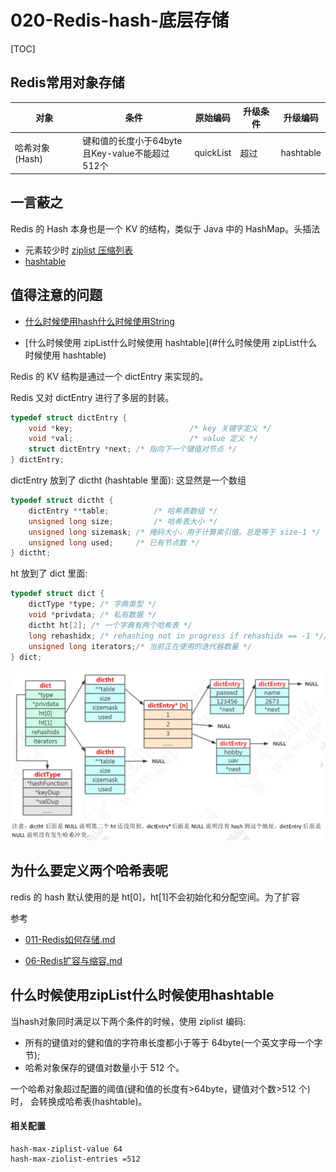 # 020-Redis-hash-底层存储

[TOC]

## Redis常用对象存储

| 对象           | 条件                                                 | 原始编码  | 升级条件 | 升级编码  |
| -------------- | ---------------------------------------------------- | --------- | -------- | --------- |
| 哈希对象(Hash) | 键和值的长度小于64byte<br />且Key-value不能超过512个 | quickList | 超过     | hashtable |

## 一言蔽之

Redis 的 Hash 本身也是一个 KV 的结构，类似于 Java 中的 HashMap。头插法

- 元素较少时  [ziplist 压缩列表](../16-Redis底层数据结构/01-压缩列表.md) 
-  [hashtable](../010-数据类型-String/011-Redis如何存储.md) 

## 值得注意的问题

-  [什么时候使用hash什么时候使用String](../010-数据类型-String/011-Redis如何存储.md#什么时候使用hash什么时候使用String) 

- [什么时候使用 zipList什么时候使用 hashtable](#什么时候使用 zipList什么时候使用 hashtable) 

Redis 的 KV 结构是通过一个 dictEntry 来实现的。

Redis 又对 dictEntry 进行了多层的封装。

```c
typedef struct dictEntry {
    void *key;   						/* key 关键字定义 */
    void *val;  					 	/* value 定义 */
    struct dictEntry *next; /* 指向下一个键值对节点 */
} dictEntry;
```

dictEntry 放到了 dictht (hashtable 里面): 这显然是一个数组

```c
typedef struct dictht {
    dictEntry **table;			/* 哈希表数组 */
    unsigned long size;			/* 哈希表大小 */
    unsigned long sizemask; /* 掩码大小，用于计算索引值。总是等于 size-1 */
    unsigned long used;    	/* 已有节点数 */
} dictht;
```

ht 放到了 dict 里面:

```c
typedef struct dict {
    dictType *type; /* 字典类型 */
    void *privdata; /* 私有数据 */
    dictht ht[2]; /* 一个字典有两个哈希表 */
    long rehashidx; /* rehashing not in progress if rehashidx == -1 *//* rehash 索引 */
    unsigned long iterators;/* 当前正在使用的迭代器数量 */
} dict;
```

![image-20200406200343297](../../../../assets/image-20200406200343297.png)

## 为什么要定义两个哈希表呢

redis 的 hash 默认使用的是 ht[0]，ht[1]不会初始化和分配空间。为了扩容

参考

- [011-Redis如何存储.md](../010-数据类型-String/011-Redis如何存储.md) 

-  [06-Redis扩容与缩容.md](../06-模式以及常见问题/06-Redis扩容与缩容.md) 

## 什么时候使用zipList什么时候使用hashtable 

当hash对象同时满足以下两个条件的时候，使用 ziplist 编码: 

- 所有的键值对的健和值的字符串长度都小于等于 64byte(一个英文字母一个字节);
- 哈希对象保存的键值对数量小于 512 个。

一个哈希对象超过配置的阈值(键和值的长度有>64byte，键值对个数>512 个)时， 会转换成哈希表(hashtable)。

#### 相关配置

```
hash-max-ziplist-value 64
hash-max-ziolist-entries =512
```

